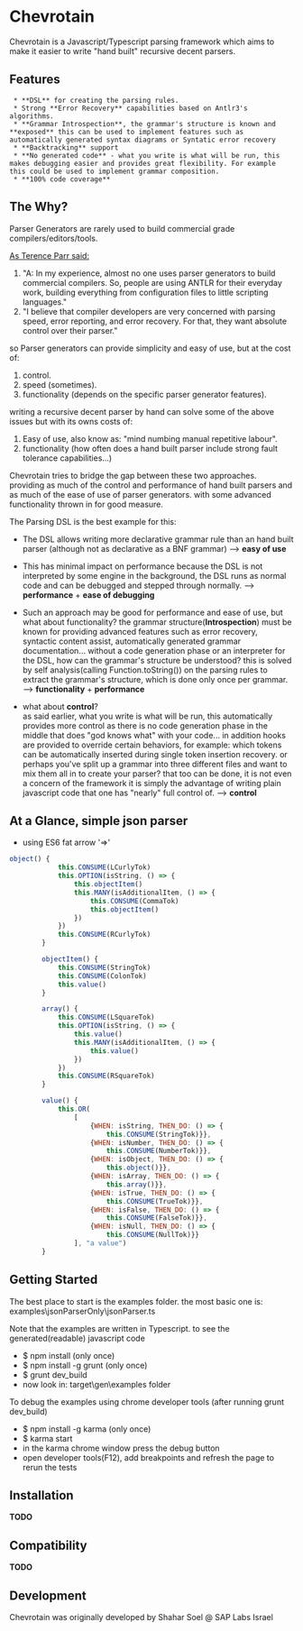 Chevrotain
   ======
   
   Chevrotain is a Javascript/Typescript parsing framework which aims to make it easier to write "hand built" recursive decent parsers.
   
   Features
   --------
     * **DSL** for creating the parsing rules.
     * Strong **Error Recovery** capabilities based on Antlr3's algorithms.
     * **Grammar Introspection**, the grammar's structure is known and **exposed** this can be used to implement features such as automatically generated syntax diagrams or Syntatic error recovery
     * **Backtracking** support 
     * **No generated code** - what you write is what will be run, this makes debugging easier and provides great flexibility. For example this could be used to implement grammar composition.
     * **100% code coverage** 
   
   The Why?
   --------------
   Parser Generators are rarely used to build commercial grade compilers/editors/tools.
   
   [As Terence Parr said:](https://theantlrguy.atlassian.net/wiki/pages/viewpage.action?pageId=1900547) 
   1. "A: In my experience, almost no one uses parser generators to build commercial compilers. 
      So, people are using ANTLR for their everyday work, building everything from configuration files to little scripting languages."
   2. "I believe that compiler developers are very concerned with parsing speed, error reporting, 
      and error recovery. For that, they want absolute control over their parser."
   
   so Parser generators can provide simplicity and easy of use, but at the cost of:
   1. control.
   2. speed (sometimes).
   3. functionality (depends on the specific parser generator features).
   
   writing a recursive decent parser by hand can solve some of the above issues but with its owns costs of:
   1. Easy of use, also know as: "mind numbing manual repetitive labour".
   2. functionality (how often does a hand built parser include strong fault tolerance capabilities...)
   
   Chevrotain tries to bridge the gap between these two approaches.
   providing as much of the control and performance of hand built parsers
   and as much of the ease of use of parser generators.
   with some advanced functionality thrown in for good measure.
   
   
   The Parsing DSL is the best example for this:
   
   * The DSL allows writing more declarative grammar rule than an hand built parser (although not as declarative as a BNF grammar) --> **easy of use**
   * This has minimal impact on performance because the DSL is not interpreted by some engine in the background,
     the DSL runs as normal code and can be debugged and stepped through normally. --> **performance** + **ease of debugging**
   * Such an approach may be good for performance and ease of use, but what about functionality? 
     the grammar structure(**Introspection**) must be known for providing advanced features such as error recovery, 
     syntactic content assist, automatically generated grammar documentation... without a code generation phase or an interpreter for the DSL, 
     how can the grammar's structure be understood? this is solved by self analysis(calling Function.toString()) on the parsing rules to extract the grammar's structure,
     which is done only once per grammar. --> **functionality** + **performance**
   
   * what about **control**?  
     as said earlier, what you write is what will be run, 
     this automatically provides more control as there is no code generation phase in the middle that does "god knows what" with your code... 
     in addition hooks are provided to override certain behaviors, for example: which tokens can be automatically inserted during single token insertion recovery.
     or perhaps you've split up a grammar into three different files and want to mix them all in to create your parser? that too can be done,
     it is not even a concern of the framework it is simply the advantage of writing plain javascript code that one has "nearly" full control of. --> **control**
   
   
   
   At a Glance, simple json parser
   ---------------
   * using ES6 fat arrow '=>'
   ```JavaScript
   object() {
               this.CONSUME(LCurlyTok)
               this.OPTION(isString, () => {
                   this.objectItem()
                   this.MANY(isAdditionalItem, () => {
                       this.CONSUME(CommaTok)
                       this.objectItem()
                   })
               })
               this.CONSUME(RCurlyTok)
           }
   
           objectItem() {
               this.CONSUME(StringTok)
               this.CONSUME(ColonTok)
               this.value()
           }
   
           array() {
               this.CONSUME(LSquareTok)
               this.OPTION(isString, () => {
                   this.value()
                   this.MANY(isAdditionalItem, () => {
                       this.value()
                   })
               })
               this.CONSUME(RSquareTok)
           }
   
           value() {
               this.OR(
                   [
                       {WHEN: isString, THEN_DO: () => {
                           this.CONSUME(StringTok)}},
                       {WHEN: isNumber, THEN_DO: () => {
                           this.CONSUME(NumberTok)}},
                       {WHEN: isObject, THEN_DO: () => {
                           this.object()}},
                       {WHEN: isArray, THEN_DO: () => {
                           this.array()}},
                       {WHEN: isTrue, THEN_DO: () => {
                           this.CONSUME(TrueTok)}},
                       {WHEN: isFalse, THEN_DO: () => {
                           this.CONSUME(FalseTok)}},
                       {WHEN: isNull, THEN_DO: () => {
                           this.CONSUME(NullTok)}}
                   ], "a value")
           }
   ```



Getting Started
---------------
The best place to start is the examples folder.
the most basic one is:
examples\jsonParserOnly\jsonParser.ts

Note that the examples are written in Typescript.
to see the generated(readable) javascript code 

* $ npm install (only once)
* $ npm install -g grunt (only once)
* $ grunt dev_build
* now look in: target\gen\examples folder

To debug the examples using chrome developer tools (after running grunt dev_build)

* $ npm install -g karma (only once)
* $ karma start
* in the karma chrome window press the debug button   
* open developer tools(F12), add breakpoints and refresh the page to rerun the tests

Installation
------------
**TODO**


Compatibility
-------------
**TODO**

Development
-----------
Chevrotain was originally developed by Shahar Soel @ SAP Labs Israel
